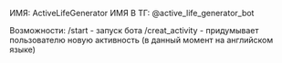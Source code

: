 ИМЯ: ActiveLifeGenerator
ИМЯ В ТГ: @active_life_generator_bot

Возможности:
/start - запуск бота
/creat_activity - придумывает пользователю новую активность (в данный момент на английском языке)
